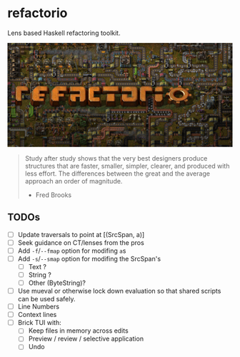 # refactorio

Lens based Haskell refactoring toolkit.

![refactorio](refactorio.png)

> Study after study shows that the very best designers produce structures that
> are faster, smaller, simpler, clearer, and produced with less effort. The
> differences between the great and the average approach an order of magnitude.
>
> - Fred Brooks

## TODOs

- [ ] Update traversals to point at [(SrcSpan, a)]
- [ ] Seek guidance on CT/lenses from the pros
- [ ] Add `-f`/`--fmap` option for modifing `a`s
- [ ] Add `-s`/`--smap` option for modifing the SrcSpan's
  - [ ] Text ?
  - [ ] String ?
  - [ ] Other (ByteString)?
- [ ] Use mueval or otherwise lock down evaluation so that shared scripts can
      be used safely.
- [ ] Line Numbers
- [ ] Context lines
- [ ] Brick TUI with:
  - [ ] Keep files in memory across edits
  - [ ] Preview / review / selective application
  - [ ] Undo
